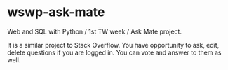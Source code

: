 # wswp-ask-mate
Web and SQL with Python / 1st TW week / Ask Mate project.

It is a similar project to Stack Overflow. You have opportunity to ask, edit, delete questions if you are logged in. You can vote and answer to them as well.
